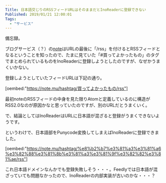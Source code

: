 ```yaml
---
Title: 日本語交じりのRSSフィードURLはそのままだとInoReaderに登録できない
Published: 2019/01/21 12:00:01
Tags:
  - "サービス"
---
```

備忘録。  

ブログサービス（？）の[note](http://note.mu/)はURLの最後に「/rss」を付けるとRSSフィードとなるということを知ったので、たまに見ていた「#買ってよかったもの」のタグでまとめられているものをInoReaderに登録しようとしたのですが、なぜかうまくいかない。  

登録しようとしていたフィードURLは下記の通り。  

[oembed:"https://note.mu/hashtag/買ってよかったもの/rss"]



最初noteのRSSフィードの中身を見た限りAtomと定義しているのに構造がRSS2.0なのが原因かなと思っていたのですが、別のURLだとうまくいく。  

で、結論としてはInoReaderはURLに日本語が混ざると登録がうまくできないようです。  

というわけで、日本語部をPunycode変換してしまえばInoReaderに登録できました。  

[oembed:"https://note.mu/hashtag/%e8%b2%b7%e3%81%a3%e3%81%a6%e3%82%88%e3%81%8b%e3%81%a3%e3%81%9f%e3%82%82%e3%81%ae/rss"]

これ日本語ドメインなんかでも登録失敗しそう・・・。Feedlyでは日本語が混ざっていても問題なかったので、InoReaderの内部実装が古いのかな・・・？  
